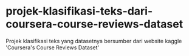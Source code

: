 # projek-klasifikasi-teks-dari-coursera-course-reviews-dataset
Projek klasifikasi teks yang datasetnya bersumber dari website kaggle 'Coursera's Course Reviews Dataset'
